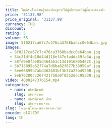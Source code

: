 ```yaml
---
title: โมเดิร์นโมเดิร์นตู้รองเท้าหรูหราไม้ตู้เก็บรองเท้าตู้ชั้นวางรองเท้า
price: '31137.98'
price_original: '31137.98'
currency: THB
discount: ''
rating: 5
volume: 55
image: Sf0217ca67c7c476ca3768badcc0e64ban.jpg
images:
  - Sf0217ca67c7c476ca3768badcc0e64ban.jpg
  - S4c31df4d18d44d118ef47efa4da59fa3W.jpg
  - S8fe9e8fae05d464ab1c13d1916805482C.jpg
  - Sb713095a62f74a7d8ba82f877b38959af.jpg
  - See66899b7abd462483bf3b32a25b4920B.jpg
  - Seb76200cc2674217b0a0f8552dec95a38.jpg
video: 4000247376154.mp4
categories:
  - name: เฟอร์นิเจอร์
    slug: เฟอร-เจอร
  - name: เฟอร์นิเจอร์ บ้าน
    slug: เฟอร-เจอร-าน
slug: โมเด-นโมเด-นต-รองเท-าหร
encode: olXlZOY
lang: th
---
```

  